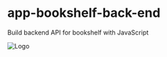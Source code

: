 # app-bookshelf-back-end
Build backend API for bookshelf with JavaScript



![Logo](https://dev-to-uploads.s3.amazonaws.com/uploads/articles/th5xamgrr6se0x5ro4g6.png)

